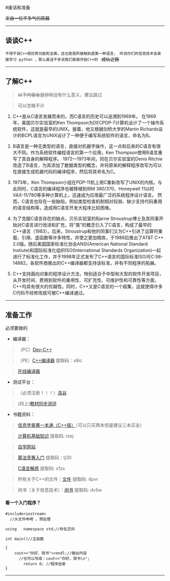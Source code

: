#废话和准备 

~~来自一位不争气的蒟蒻~~

******

## 谈谈C++

`不得不说C++很优秀功能和全面，这也是我所接触到底第一种语言， 听说你们的信息技术会直接学习 python ，那么废话不多说我们直接开始C++的 ` ~~成仙之路~~

*****

## 了解C++

>~~以下内容全是抄的~~没有什么意义，建议跳过

>可以忽略不计

1. C++是从C语言发展而来的，而C语言的历史可以追溯到1969年。 在1969年，美国贝尔实验室的Ken Thompson为DECPDP-7计算机设计了一个操作系统软件，这就是最早的UNIX。接着，他又根据剑桥大学的Martin Richards设计的BCPL语言为UNIX设计了一种便于编写系统软件的语言，命名为B。

2.    B语言是一种无类型的语言，直接对机器字操作，这一点和后来的C语言有很大不同。作为系统软件编程语言的第一个应用，Ken  Thompson使用B语言重写了其自身的解释程序。                    1972—1973年间，同在贝尔实验室的Denis Ritchie改造了B语言，为其添加了数据类型的概念，并将原来的解释程序改写为可以在直接生成机器代码的编译程序，然后将其命名为C。

3. 1973年，Ken  Thompson小组在PDP-11机上用C重新改写了UNIX的内核。与此同时，C语言的编译程序也被移植到IBM 360/370、Honeywell 11以时VAX-11/780等多种计算机上，迅速成为应用最广泛的系统程序设计语言。 然而，C语言也存在一些缺陷，例如类型检查机制相对较弱、缺少支持代码重用的语言结构等，造成用C语言开发大程序比较困难。     

  4. 为了克服C语言存在的缺点，贝乐实验室的Bjarne Stroustrup博士及其同事开始对C语言进行改进和扩充，将“类”的概念引入了C语言，构成了最早的C++语言（1983）。后来，Stroustrup和他的同事们又为C++引进了运算符重载、引用、虚函数等许多特性，并使之更加精炼，于1989后推出了AT&T C++ 2.0版。随后美国国家标准化协会ANSI(American National Standard Instiute)和国际标准化组织ISO(International Standards Organization)一起进行了标准化工作，并于1998年正式发布了C++语言的国际标准ISO/IEC:98-14882。各软件商推出的C++编译器都支持该标准，并有不同程序的拓展。         

  5. C++支持面向对象的程序设计方法，特别适合于中型和大型的软件开发项目，从开发时间、费用到软件的重用性、可扩充性、可维护性和可靠性等方面，C++均具有很大的优越性。同时，C++又是C语言的一个超集，这就使得许多C代码不经修改就可被C++编译通过。

*****

##  准备工作

必须要做的

- 编译器：

>（PC）[Dev-C++](http://down10.zol.com.cn/bianchengtools/DevCpp.5.10.TDM.exe)   

>（PE）[C++编译器](https://pan.baidu.com/s/1Yc2AWOdLpkeujeVpIN1LMw)  提取码：s8ic

>[在线编译器](https://www.runoob.com/try/runcode.php?filename=helloworld&type=cpp)

- 测试平台：

> （必须注册！！！）[洛谷](https://www.luogu.org/)               

> (同上)[教材同步测评](http://ybt.ssoier.cn:8088/)

- 书籍资料：

> [信息学奥赛一本通（C++版）](https://detail.m.tmall.com/item.htm?id=571738858361&abtest=28&rn=4a4bec791362d5bba69b89a5082b40f6&sid=4ed0ba758b312c452b28bb8e771df97d)（可以只买两本但是建议三本买全）                         

>[计算机基础知识](https://pan.baidu.com/s/1VkyS9t5yuuVthKIutTzQnw )  提取码: tzej

>[自学网站](https://www.runoob.com/cplusplus/cpp-tutorial.html)

> [算法竞赛入门](https://pan.baidu.com/s/1I9cCnLEWJaaKKyK9PWB7gQ) 提取码：tj30 

>[C语言解惑](https://pan.baidu.com/s/1m-bLjTwQQVbziOqb21G4sw ) 提取码: x1zx

> 所有关于C++的文件：[文件](https://pan.baidu.com/s/1VsvncHgAp9EDbIIQkEMPiw ) 提取码: 4pvr

>闲书（关于信息技术）：[闲书](https://pan.baidu.com/s/1LJh2G5ursY5wz2Hx6Uo4Pg ) 提取码: dv5w

#### 看一个入门程序？
```
#include<iostream>  
  //头文件申明 ，预处理
 
using   namespace std;//命名空间 
 
int main()//主函数

{
	cout<<"你好，简书"<<endl;//输出内容 
      //也可以写成：cout<<"你好，简书\n";
        return 0; //程序结束 
}
```

*****


